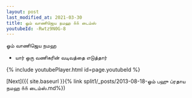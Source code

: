 ```yaml
---
layout: post
last_modified_at: 2021-03-30
title: ஓம் வாணிஜெய நமஹ ௧௧ டைம்ஸ்
youtubeId: -Rwtz9N0G-8
---
```

 
 
 ஓம் வாணிஜெய நமஹ  
 
 -  யார் ஒரு வணிகரின் வடிவத்தை எடுத்தார் 
 
  
 
  
 
 
 
 
 
 


{% include youtubePlayer.html id=page.youtubeId %}
 
[Next]({{ site.baseurl }}{% link  split1/_posts/2013-08-18-ஓம் பஹு ப்ரதாய நமஹ ௧௧ டைம்ஸ்.md%})
 
